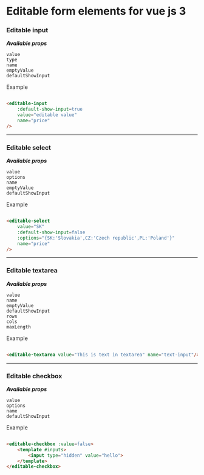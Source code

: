 # Editable form elements for vue js 3

### Editable input

**_Available props_**

```
value
type
name
emptyValue
defaultShowInput
```

Example

```html

<editable-input
    :default-show-input=true
    value="editable value"
    name="price"
/>
```

---

### Editable select

**_Available props_**

```
value
options
name
emptyValue
defaultShowInput
```

Example

```html

<editable-select
    value="SK"
    :default-show-input=false
    :options="{SK:'Slovakia',CZ:'Czech republic',PL:'Poland'}"
    name="price"
/>
```

---

### Editable textarea

**_Available props_**

```
value
name
emptyValue
defaultShowInput
rows
cols
maxLength
```

Example

```html

<editable-textarea value="This is text in textarea" name="text-input"/>
```

---

### Editable checkbox

**_Available props_**

```
value
options
name
defaultShowInput
```

Example

```html

<editable-checkbox :value=false>
    <template #inputs>
        <input type="hidden" value="hello">
    </template>
</editable-checkbox>
```

